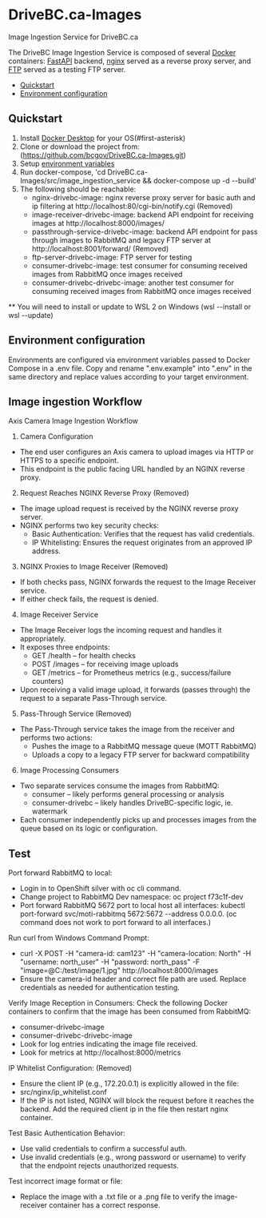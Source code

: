 # DriveBC.ca-Images
Image Ingestion Service for DriveBC.ca

The DriveBC Image Ingestion Service is composed of several [Docker](https://www.docker.com/) containers:
[FastAPI](https://fastapi.tiangolo.com/) backend, [nginx](https://nginx.org/) served as a reverse proxy server, and [FTP](https://en.wikipedia.org/wiki/File_Transfer_Protocol) served as a testing FTP server.

- [Quickstart](#quickstart)
- [Environment configuration](#environment-configuration)

## <a name="quickstart"></a>Quickstart
1. Install [Docker Desktop](https://docs.docker.com/compose/install/) for your OS(#first-asterisk)
2. Clone or download the project from: (https://github.com/bcgov/DriveBC.ca-Images.git)
3. Setup [environment variables](#environment-configuration)
4. Run docker-compose, 'cd DriveBC.ca-Images/src/image_ingestion_service && docker-compose up -d --build'
5. The following should be reachable:
   - nginx-drivebc-image: nginx reverse proxy server for basic auth and ip filtering at http://localhost:80/cgi-bin/notify.cgi (Removed)
   - image-receiver-drivebc-image: backend API endpoint for receiving images at http://localhost:8000/images/
   - passthrough-service-drivebc-image: backend API endpoint for pass through images to RabbitMQ and legacy FTP server at http://localhost:8001/forward/ (Removed)
   - ftp-server-drivebc-image: FTP server for testing
   - consumer-drivebc-image: test consumer for consuming received images from RabbitMQ once images received
   - consumer-drivebc-drivebc-image: another test consumer for consuming received images from RabbitMQ once images received

<a name="first-asterisk"></a>** You will need to install or update to WSL 2 on Windows (wsl --install or wsl --update)

## <a name="environment-configuration"></a>Environment configuration
Environments are configured via environment variables passed to Docker Compose in a .env file.
Copy and rename ".env.example" into ".env" in the same directory and replace values according to your target environment.

## Image ingestion Workflow

Axis Camera Image Ingestion Workflow

1. Camera Configuration
- The end user configures an Axis camera to upload images via HTTP or HTTPS to a specific endpoint.
- This endpoint is the public facing URL handled by an NGINX reverse proxy.

2. Request Reaches NGINX Reverse Proxy (Removed)
- The image upload request is received by the NGINX reverse proxy server.
- NGINX performs two key security checks:
   - Basic Authentication: Verifies that the request has valid credentials.
   - IP Whitelisting: Ensures the request originates from an approved IP address.

3. NGINX Proxies to Image Receiver (Removed)
- If both checks pass, NGINX forwards the request to the Image Receiver service.
- If either check fails, the request is denied.

4. Image Receiver Service
- The Image Receiver logs the incoming request and handles it appropriately.
- It exposes three endpoints:
   - GET /health – for health checks
   - POST /images – for receiving image uploads
   - GET /metrics – for Prometheus metrics (e.g., success/failure counters)
- Upon receiving a valid image upload, it forwards (passes through) the request to a separate Pass-Through service.

5. Pass-Through Service (Removed)
- The Pass-Through service takes the image from the receiver and performs two actions:
   - Pushes the image to a RabbitMQ message queue (MOTT RabbitMQ)
   - Uploads a copy to a legacy FTP server for backward compatibility

6. Image Processing Consumers
- Two separate services consume the images from RabbitMQ:
   - consumer – likely performs general processing or analysis
   - consumer-drivebc – likely handles DriveBC-specific logic, ie. watermark
- Each consumer independently picks up and processes images from the queue based on its logic or configuration.

## Test

Port forward RabbitMQ to local:
- Login in to OpenShift silver with oc cli command.
- Change project to RabbitMQ Dev namespace: oc project f73c1f-dev 
- Port forward RabbitMQ 5672 port to local host all interfaces: kubectl port-forward svc/moti-rabbitmq 5672:5672 --address 0.0.0.0. (oc command does not work to port forward to all interfaces.)

Run curl from Windows Command Prompt:
- curl -X POST -H "camera-id: cam123" -H "camera-location: North" -H "username: north_user" -H "password: north_pass"  -F "image=@C:/test/image/1.jpg" http://localhost:8000/images
- Ensure the camera-id header and correct file path are used. Replace credentials as needed for authentication testing.

Verify Image Reception in Consumers:
Check the following Docker containers to confirm that the image has been consumed from RabbitMQ:
- consumer-drivebc-image
- consumer-drivebc-drivebc-image
- Look for log entries indicating the image file received.
- Look for metrics at http://localhost:8000/metrics

IP Whitelist Configuration: (Removed)
- Ensure the client IP (e.g., 172.20.0.1) is explicitly allowed in the file:
- src/nginx/ip_whitelist.conf
- If the IP is not listed, NGINX will block the request before it reaches the backend. Add the required client ip in the file then restart nginx container.

Test Basic Authentication Behavior:
- Use valid credentials to confirm a successful auth.
- Use invalid credentials (e.g., wrong password or username) to verify that the endpoint rejects unauthorized requests.

Test incorrect image format or file:
- Replace the image with a .txt file or a .png file to verify the image-receiver container has a correct response.